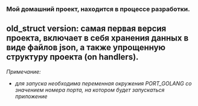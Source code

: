 ### Мой домашний проект, находится в процессе разработки.

old_struct version: самая первая версия проекта, включает в себя хранения данных в виде файлов json, а также упрощенную структуру проекта (on handlers).
-

_Примечание:_
* _для запуска необходима переменная окружения PORT_GOLANG со значением номера порта, на котором будет запускаться приложение_
